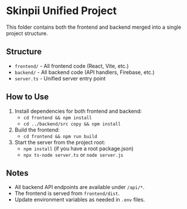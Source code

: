 # Skinpii Unified Project

This folder contains both the frontend and backend merged into a single project structure.

## Structure
- `frontend/` - All frontend code (React, Vite, etc.)
- `backend/` - All backend code (API handlers, Firebase, etc.)
- `server.ts` - Unified server entry point

## How to Use
1. Install dependencies for both frontend and backend:
   - `cd frontend && npm install`
   - `cd ../backend/src copy && npm install`
2. Build the frontend:
   - `cd frontend && npm run build`
3. Start the server from the project root:
   - `npm install` (if you have a root package.json)
   - `npx ts-node server.ts` or `node server.js`

## Notes
- All backend API endpoints are available under `/api/*`.
- The frontend is served from `frontend/dist`.
- Update environment variables as needed in `.env` files.
